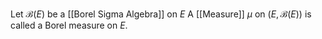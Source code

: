 Let $\mathcal{B}(E)$ be a [[Borel Sigma Algebra]] on $E$
A [[Measure]] $\mu$ on $(E,\mathcal{B}(E))$ is called a Borel measure on $E$. 